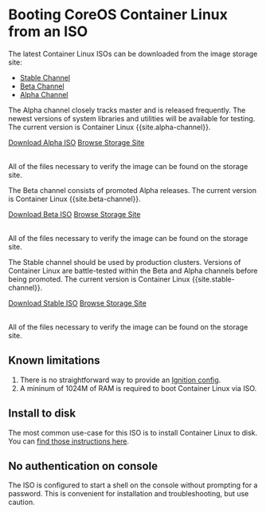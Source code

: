 # Booting CoreOS Container Linux from an ISO

The latest Container Linux ISOs can be downloaded from the image storage site:

<div id="iso-images">
  <ul class="nav nav-tabs">
    <li class="active"><a href="#stable" data-toggle="tab">Stable Channel</a></li>
    <li><a href="#beta" data-toggle="tab">Beta Channel</a></li>
    <li><a href="#alpha" data-toggle="tab">Alpha Channel</a></li>
  </ul>
  <div class="tab-content coreos-docs-image-table">
    <div class="tab-pane" id="alpha">
      <div class="channel-info">
        <p>The Alpha channel closely tracks master and is released frequently. The newest versions of system libraries and utilities will be available for testing. The current version is Container Linux {{site.alpha-channel}}.</p>
      </div>
      <a href="https://alpha.release.core-os.net/amd64-usr/current/coreos_production_iso_image.iso" class="btn btn-primary">Download Alpha ISO</a>
      <a href="https://alpha.release.core-os.net/amd64-usr/current/" class="btn btn-default">Browse Storage Site</a>
      <br/><br/>
      <p>All of the files necessary to verify the image can be found on the storage site.</p>
    </div>
    <div class="tab-pane" id="beta">
      <div class="channel-info">
        <p>The Beta channel consists of promoted Alpha releases. The current version is Container Linux {{site.beta-channel}}.</p>
      </div>
      <a href="https://beta.release.core-os.net/amd64-usr/current/coreos_production_iso_image.iso" class="btn btn-primary">Download Beta ISO</a>
      <a href="https://beta.release.core-os.net/amd64-usr/current/" class="btn btn-default">Browse Storage Site</a>
      <br/><br/>
      <p>All of the files necessary to verify the image can be found on the storage site.</p>
    </div>
    <div class="tab-pane active" id="stable">
      <div class="channel-info">
        <p>The Stable channel should be used by production clusters. Versions of Container Linux are battle-tested within the Beta and Alpha channels before being promoted. The current version is Container Linux {{site.stable-channel}}.</p>
      </div>
      <a href="https://stable.release.core-os.net/amd64-usr/current/coreos_production_iso_image.iso" class="btn btn-primary">Download Stable ISO</a>
      <a href="https://stable.release.core-os.net/amd64-usr/current/" class="btn btn-default">Browse Storage Site</a>
      <br/><br/>
      <p>All of the files necessary to verify the image can be found on the storage site.</p>
    </div>
  </div>
</div>

## Known limitations

1. There is no straightforward way to provide an [Ignition config][cl-configs].
2. A mininum of 1024M of RAM is required to boot Container Linux via ISO.

## Install to disk

The most common use-case for this ISO is to install Container Linux to disk. You can [find those instructions here](installing-to-disk.md).

## No authentication on console

The ISO is configured to start a shell on the console without prompting for a password. This is convenient for installation and troubleshooting, but use caution.

[cl-configs]: provisioning.md
